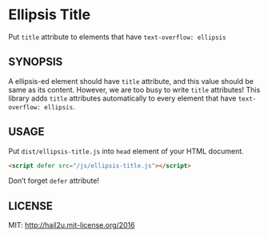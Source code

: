Ellipsis Title
==============

Put `title` attribute to elements that have `text-overflow: ellipsis`


SYNOPSIS
--------

A ellipsis-ed element should have `title` attribute, and this value should be
same as its content. However, we are too busy to write `title` attributes! This
library adds `title` attributes automatically to every element that have
`text-overflow: ellipsis`.


USAGE
-----

Put `dist/ellipsis-title.js` into `head` element of your HTML document.

```html
<script defer src="/js/ellipsis-title.js"></script>
```

Don’t forget `defer` attribute!


LICENSE
-------

MIT: http://hail2u.mit-license.org/2016
